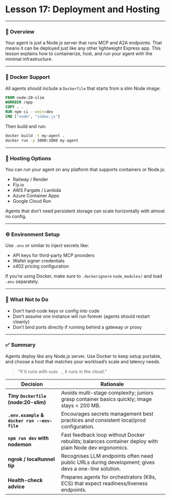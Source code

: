 # **Lesson 17: Deployment and Hosting**

---

### 🚀 Overview

Your agent is just a Node.js server that runs MCP and A2A endpoints. That means it can be deployed just like any other lightweight Express app. This lesson explains how to containerize, host, and run your agent with the minimal infrastructure.

---

### 💪 Docker Support

All agents should include a `Dockerfile` that starts from a slim Node image:

```Dockerfile
FROM node:20-slim
WORKDIR /app
COPY . .
RUN npm ci --omit=dev
CMD ["node", "index.js"]
```

Then build and run:

```sh
docker build -t my-agent .
docker run -p 3000:3000 my-agent
```

---

### 🚗 Hosting Options

You can run your agent on any platform that supports containers or Node.js:

- Railway / Render
- Fly.io
- AWS Fargate / Lambda
- Azure Container Apps
- Google Cloud Run

Agents that don’t need persistent storage can scale horizontally with almost no config.

---

### ⚙️ Environment Setup

Use `.env` or similar to inject secrets like:

- API keys for third-party MCP providers
- Wallet signer credentials
- x402 pricing configuration

If you’re using Docker, make sure to `.dockerignore` `node_modules/` and load `.env` separately.

---

### 🚫 What Not to Do

- Don’t hard-code keys or config into code
- Don’t assume one instance will run forever (agents should restart cleanly)
- Don’t bind ports directly if running behind a gateway or proxy

---

### ✅ Summary

Agents deploy like any Node.js server. Use Docker to keep setup portable, and choose a host that matches your workload’s scale and latency needs.

> "If it runs with `node .`, it runs in the cloud."

| Decision                                     | Rationale                                                                                             |
| -------------------------------------------- | ----------------------------------------------------------------------------------------------------- |
| **Tiny `Dockerfile` (node:20-slim)**         | Avoids multi-stage complexity; juniors grasp container basics quickly; image stays < 200 MB.          |
| **`.env.example` & `docker run --env-file`** | Encourages secrets management best practices and consistent local/prod configuration.                 |
| **`npm run dev` with nodemon**               | Fast feedback loop without Docker rebuilds; balances container deploy with plain Node dev ergonomics. |
| **ngrok / localtunnel tip**                  | Recognises LLM endpoints often need public URLs during development; gives devs a one-line solution.   |
| **Health-check advice**                      | Prepares agents for orchestrators (K8s, ECS) that expect readiness/liveness endpoints.                |
